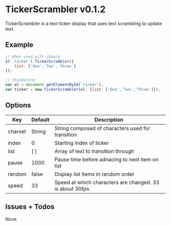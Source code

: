 # TickerScrambler v0.1.2

TickerScrambler is a text ticker display that uses text scrambling to update text.

## Example

```js
// When used with jQuery
$('.ticker').TickerScrambler({
	list: ['One','Two','Three']
});
```

```js
// Standalone
var el = document.getElementById('ticker');
var ticker = new TickerScrambler(el, {list: ['One','Two','Three']});
```

## Options

Key		| Default	| Description
-------	| ---------	| -----------
charset | String    | String composed of characters used for transition
index 	| 0			| Starting index of ticker
list    | [ ]       | Array of text to transition through
pause 	| 1000		| Pause time before adnacing to next item on list
random  | false     | Display list items in random order
speed   | 33        | Speed at which characters are changed. 33 is about 30fps

## Issues + Todos

None